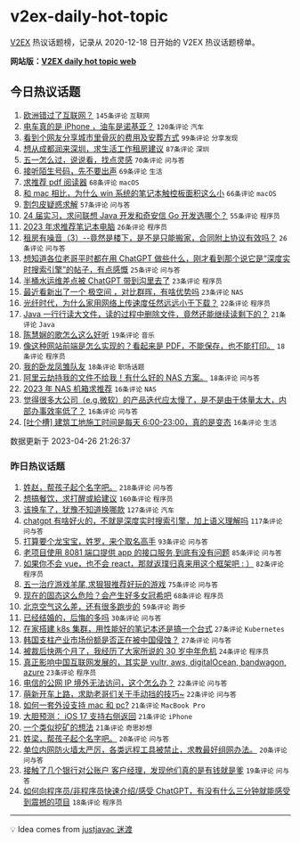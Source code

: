 # v2ex-daily-hot-topic

[V2EX](https://www.v2ex.com/) 热议话题榜，记录从 2020-12-18 日开始的 V2EX 热议话题榜单。

**网站版：[V2EX daily hot topic web](https://boojack.github.io/v2ex-daily-hot-topic-web/)**

## 今日热议话题

<!-- TODAY BEGIN -->

1. [欧洲错过了互联网？](https://www.v2ex.com/t/935642) `145条评论` `互联网`
1. [电车真的是 iPhone ，油车是诺基亚？](https://www.v2ex.com/t/935540) `120条评论` `汽车`
1. [看到个网友分享城市里骨灰的费用及安葬方式](https://www.v2ex.com/t/935519) `99条评论` `分享发现`
1. [想从成都润来深圳，求生活工作租房建议](https://www.v2ex.com/t/935543) `87条评论` `深圳`
1. [五一怎么过，说说看，找点灵感](https://www.v2ex.com/t/935560) `70条评论` `问与答`
1. [接听陌生号码，先不要出声](https://www.v2ex.com/t/935576) `69条评论` `生活`
1. [求推荐 pdf 阅读器](https://www.v2ex.com/t/935512) `68条评论` `macOS`
1. [和 mac 相比，为什么 win 系统的笔记本触控板面积这么小](https://www.v2ex.com/t/935515) `66条评论` `macOS`
1. [割包皮疑惑求解](https://www.v2ex.com/t/935631) `57条评论` `问与答`
1. [24 届实习，求问联想 Java 开发和奇安信 Go 开发选哪个？](https://www.v2ex.com/t/935603) `55条评论` `程序员`
1. [2023 年求推荐笔记本电脑](https://www.v2ex.com/t/935669) `26条评论` `程序员`
1. [租房有噪音（3）--竟然是楼下，是不是只能搬家，合同附上协议有效吗？](https://www.v2ex.com/t/935546) `26条评论` `问与答`
1. [想知道各位老哥平时都在用 ChatGPT 做些什么，刚才看到那个说它是“深度实时搜索引擎”的帖子，有点感慨](https://www.v2ex.com/t/935523) `25条评论` `问与答`
1. [半桶水运维差点被 ChatGPT 带到沟里去了](https://www.v2ex.com/t/935568) `23条评论` `程序员`
1. [最近看新出了一个 极空间 ，对比群晖，有啥优势吗](https://www.v2ex.com/t/935557) `23条评论` `NAS`
1. [光纤时代，为什么家用网络上传速度任然远远小于下载？](https://www.v2ex.com/t/935660) `22条评论` `程序员`
1. [Java 一行行读大文件，读的过程中删除文件，竟然还能继续读剩下的？](https://www.v2ex.com/t/935599) `21条评论` `Java`
1. [陈慧娴的歌怎么这么好听](https://www.v2ex.com/t/935679) `19条评论` `音乐`
1. [像这种网站前端是怎么实现的？看起来是 PDF，不能保存，也不能打印。](https://www.v2ex.com/t/935727) `18条评论` `程序员`
1. [我的卧龙凤雏队友](https://www.v2ex.com/t/935569) `18条评论` `职场话题`
1. [阿里云劫持我的文件不给我！有什么好的 NAS 方案。](https://www.v2ex.com/t/935555) `18条评论` `问与答`
1. [2023 年 NAS 机箱求推荐](https://www.v2ex.com/t/935725) `16条评论` `NAS`
1. [觉得很多大公司（e.g.微软）的产品迭代应太慢了，是不是由于体量太大，内部办事效率低了？](https://www.v2ex.com/t/935675) `16条评论` `问与答`
1. [[吐个槽] 建筑工地施工时间是每天 6:00-23:00，真的是变态](https://www.v2ex.com/t/935554) `16条评论` `生活`

数据更新于 2023-04-26 21:26:37

<!-- TODAY END -->

### 昨日热议话题

<!-- YESTERDAY BEGIN -->

1. [姓赵，帮孩子起个名字吧。](https://www.v2ex.com/t/935271) `218条评论` `问与答`
1. [想搞餐饮，求打醒或給建议](https://www.v2ex.com/t/935237) `160条评论` `程序员`
1. [该换车了，犹豫不知道换哪款](https://www.v2ex.com/t/935364) `127条评论` `汽车`
1. [chatgpt 有啥好火的，不就是深度实时搜索引擎，加上语义理解吗](https://www.v2ex.com/t/935377) `117条评论` `问与答`
1. [打算要个龙宝宝，姓罗，来个取名高手](https://www.v2ex.com/t/935403) `93条评论` `问与答`
1. [老项目使用 8081 端口提供 app 的接口服务,到底有没有问题](https://www.v2ex.com/t/935265) `85条评论` `问与答`
1. [如果你不会 vue，也不会 react，那就返璞归真来用这个框架吧 : ）](https://www.v2ex.com/t/935283) `82条评论` `程序员`
1. [五一治疗游戏羊尾,求狠狠推荐好玩的游戏](https://www.v2ex.com/t/935349) `75条评论` `问与答`
1. [现在的固态这么危险？会产生好多女冠希吧](https://www.v2ex.com/t/935273) `68条评论` `程序员`
1. [北京空气这么差，还有很多跑步的](https://www.v2ex.com/t/935223) `59条评论` `跑步`
1. [已经结婚的，后悔的多吗](https://www.v2ex.com/t/935483) `30条评论` `问与答`
1. [在家搭建 k8s 集群，用性能好的笔记本还是搞一个台式](https://www.v2ex.com/t/935428) `27条评论` `Kubernetes`
1. [韩国支柱产业市场份额是否正在被中国侵蚀？](https://www.v2ex.com/t/935299) `27条评论` `问与答`
1. [被裁后快两个月了，我经历了大家所说的 30 岁中年危机](https://www.v2ex.com/t/935346) `24条评论` `程序员`
1. [真正影响中国互联网发展的，其实是 vultr, aws, digitalOcean, bandwagon, azure](https://www.v2ex.com/t/935371) `23条评论` `程序员`
1. [电信的公网 IP 境外无法访问，这个怎么办？](https://www.v2ex.com/t/935368) `22条评论` `问与答`
1. [萌新开车上路，求助老哥们关于手动挡的技巧~](https://www.v2ex.com/t/935254) `22条评论` `问与答`
1. [如何一套外设支持 mac 和 pc?](https://www.v2ex.com/t/935354) `21条评论` `MacBook Pro`
1. [大胆预测： iOS 17 支持右侧返回](https://www.v2ex.com/t/935306) `21条评论` `iPhone`
1. [一个类似挖矿的想法](https://www.v2ex.com/t/935226) `21条评论` `奇思妙想`
1. [姓梁，帮孩子起个名字吧。](https://www.v2ex.com/t/935454) `20条评论` `问与答`
1. [单位内网防火墙太严厉，各类远程工具被禁止，求教最好组网办法。](https://www.v2ex.com/t/935450) `20条评论` `问与答`
1. [接触了几个银行对公账户 客户经理，发现他们真的是有钱就是爹](https://www.v2ex.com/t/935285) `19条评论` `问与答`
1. [如何向程序员/非程序员快速介绍/感受 ChatGPT，有没有什么三分钟就能感受到震撼的项目](https://www.v2ex.com/t/935353) `18条评论` `程序员`

<!-- YESTERDAY END -->

---

💡 Idea comes from [justjavac 迷渡](https://github.com/justjavac/)

